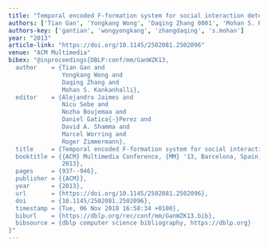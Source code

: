 ```yaml
---
title: "Temporal encoded F-formation system for social interaction detection"
authors: ['Tian Gan', 'Yongkang Wong', 'Daqing Zhang 0001', 'Mohan S. Kankanhalli']
authors-key: ['gantian', 'wongyongkang', 'zhangdaqing', 's.mohan']
year: "2013"
article-link: "https://doi.org/10.1145/2502081.2502096"
venue: "ACM Multimedia"
bibex: "@inproceedings{DBLP:conf/mm/GanWZK13,
  author    = {Tian Gan and
               Yongkang Wong and
               Daqing Zhang and
               Mohan S. Kankanhalli},
  editor    = {Alejandro Jaimes and
               Nicu Sebe and
               Nozha Boujemaa and
               Daniel Gatica{-}Perez and
               David A. Shamma and
               Marcel Worring and
               Roger Zimmermann},
  title     = {Temporal encoded F-formation system for social interaction detection},
  booktitle = {{ACM} Multimedia Conference, {MM} '13, Barcelona, Spain, October 21-25,
               2013},
  pages     = {937--946},
  publisher = {{ACM}},
  year      = {2013},
  url       = {https://doi.org/10.1145/2502081.2502096},
  doi       = {10.1145/2502081.2502096},
  timestamp = {Tue, 06 Nov 2018 16:58:34 +0100},
  biburl    = {https://dblp.org/rec/conf/mm/GanWZK13.bib},
  bibsource = {dblp computer science bibliography, https://dblp.org}
}"
---
```

